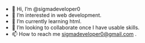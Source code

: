 - 👋 Hi, I’m @sigmadeveloper0
- 👀 I’m interested in web development.
- 🌱 I’m currently learning html.
- 💞️ I’m looking to collaborate once I have usable skills.
- 📫 How to reach me sigmadeveloper0@gmail.com .

<!---
sigmadeveloper0/sigmadeveloper0 is a ✨ special ✨ repository because its `README.md` (this file) appears on your GitHub profile.
You can click the Preview link to take a look at your changes.
--->
